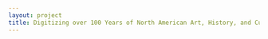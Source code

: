 ```yaml
--- 
layout: project 
title: Digitizing over 100 Years of North American Art, History, and Cultures: The National Cowboy and Western Heritage Museum's Dickinson Research Center's Manuscript and Audio Digitization Project for the Arthur and Shifra Silberman Native American Archival Collection and the James Earle Fraser and Laura Gardin Fraser Papers
---
```



